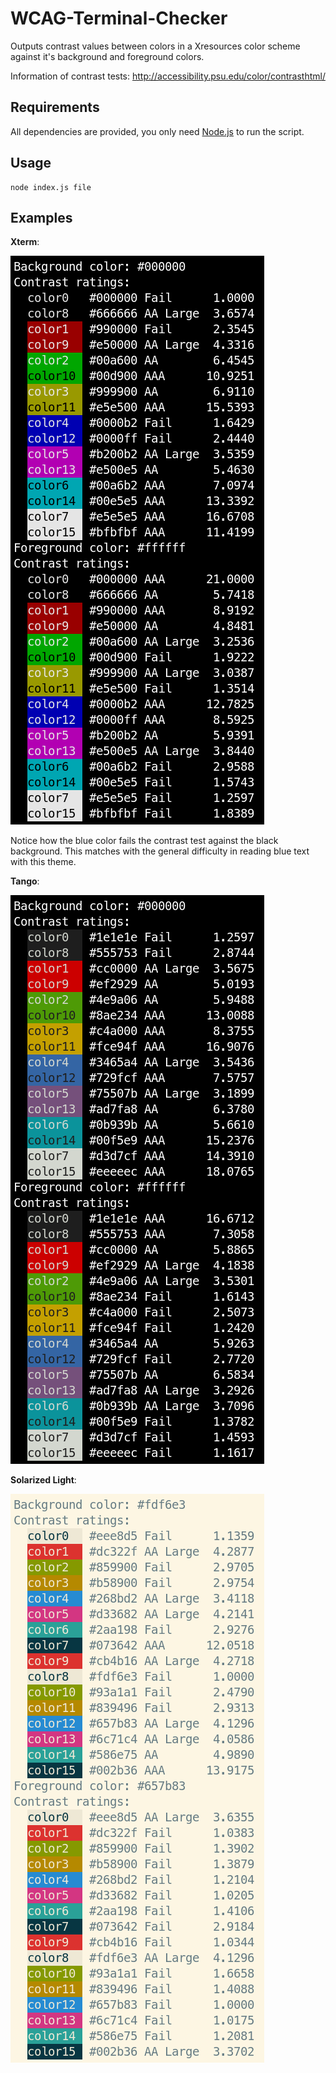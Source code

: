 # WCAG-Terminal-Checker

Outputs contrast values between colors in a Xresources color scheme against it's background and foreground colors.

Information of contrast tests: http://accessibility.psu.edu/color/contrasthtml/

## Requirements

All dependencies are provided, you only need [Node.js](https://nodejs.org/) to run the script.

## Usage

```
node index.js file
```

## Examples

**Xterm**:

![](xterm.png)

Notice how the blue color fails the contrast test against the black background. This matches with the general difficulty in reading blue text with this theme.

**Tango**:

![](tango.png)

**Solarized Light**:

![](solarized.png)
